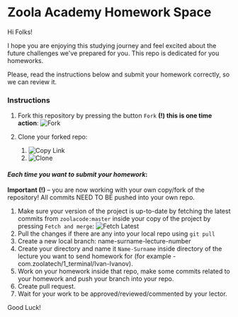 # Zoola Academy Homework Space

Hi Folks!

I hope you are enjoying this studying journey and feel excited about the future challenges we've prepared for you.
This repo is dedicated for you homeworks. 

Please, read the instructions below and submit your homework correctly, so we can review it.

### Instructions

1. Fork this repository by pressing the button `Fork` **(!) this is one time action**:
![Fork](fork.png)

2. Clone your forked repo: 
   1. ![Copy Link](copy_link.png)
   2. ![Clone](clone.png)
   
#### *Each time you want to submit your homework*:
**Important (!)** – you are now working with your own copy/fork of the repository! 
All commits NEED TO BE pushed into your own repo.

1. Make sure your version of the project is up-to-date by fetching the latest commits from `zoolacode:master` inside your copy of the project by pressing `Fetch and merge`:
![Fetch Latest](fetch_latest.png)
2. Pull the changes if there are any into your local repo using `git pull`
3. Create a new local branch: name-surname-lecture-number
4. Create your directory and name it `Name-Surname` inside directory of the lecture you want to send homework for (for example - com.zoolatech/1_terminal/Ivan-Ivanov).
5. Work on your homework inside that repo, make some commits related to your homework and push your branch into your repo.
6. Create pull request.
7. Wait for your work to be approved/reviewed/commented by your lector.

Good Luck!